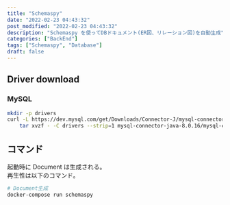 ```yaml
---
title: "Schemaspy"
date: "2022-02-23 04:43:32"
post_modified: "2022-02-23 04:43:32"
description: "Schemaspy を使ってDBドキュメント(ER図、リレーション図)を自動生成"
categories: ["BackEnd"]
tags: ["Schemaspy", "Database"]
draft: false
---
```


## Driver download

### MySQL

```bash
mkdir -p drivers
curl -L https://dev.mysql.com/get/Downloads/Connector-J/mysql-connector-java-8.0.16.tar.gz |
    tar xvzf - -C drivers --strip=1 mysql-connector-java-8.0.16/mysql-connector-java-8.0.16.jar
```

## コマンド

起動時に Document は生成される。  
再生性は以下のコマンド。

```bash
# Document生成
docker-compose run schemaspy
```
